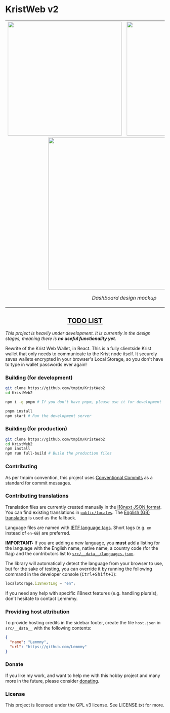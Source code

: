 # KristWeb v2

<table align="center">
  <tr>
    <td><img src="https://i.imgur.com/qBHn6Pz.png" width="360" /></td>
    <td><img src="https://i.imgur.com/DW86wns.png" width="360" /></td>
  </tr>
  <tr>
    <td colspan="2" align="center">
      <img src="https://i.imgur.com/PtineSx.png" width="480" />        
      <p align="center">
        <i>Dashboard design mockup</i>
      </p>
    </td>
  </tr>
</table>

<h2 align="center"><a href="https://docs.google.com/spreadsheets/d/1_ehN2SeN4wzBAW9UUCTKn0uMlPeBMAXSjBVijwsPfvo/edit?usp=sharing">TODO LIST</a></h2>

*This project is heavily under development. It is currently in the design 
stages, meaning there is **no useful functionality yet***.

Rewrite of the Krist Web Wallet, in React. This is a fully clientside Krist 
wallet that only needs to communicate to the Krist node itself. It securely 
saves wallets encrypted in your browser's Local Storage, so you don't have to 
type in wallet passwords ever again!

### Building (for development)

```sh
git clone https://github.com/tmpim/KristWeb2
cd KristWeb2

npm i -g pnpm # If you don't have pnpm, please use it for development

pnpm install
npm start # Run the development server
```

### Building (for production)

```sh
git clone https://github.com/tmpim/KristWeb2
cd KristWeb2
npm install
npm run full-build # Build the production files
```

### Contributing

As per tmpim convention, this project uses 
[Conventional Commits](https://www.conventionalcommits.org/en/v1.0.0/) as a
standard for commit messages.

### Contributing translations

Translation files are currently created manually in the 
[i18next JSON format](https://www.i18next.com/misc/json-format). You can find
existing translations in [`public/locales`](public/locales). The 
[English (GB) translation](public/locales/en.json) is used as the fallback.

Language files are named with 
[IETF language tags](https://en.wikipedia.org/wiki/IETF_language_tag). Short
tags (e.g. `en` instead of `en-GB`) are preferred.

**IMPORTANT:** If you are adding a new language, you **must** add a listing for 
the language with the English name, native name, a country code (for the flag) 
and the contributors list to 
[`src/__data__/languages.json`](src/__data__/languages.json).

The library will automatically detect the language from your browser to use, but
for the sake of testing, you can override it by running the following command in
the developer console (<kbd>Ctrl+Shift+I</kbd>):

```js
localStorage.i18nextLng = "en";
```

If you need any help with specific i18next features (e.g. handling plurals),
don't hesitate to contact Lemmmy.

### Providing host attribution

To provide hosting credits in the sidebar footer, create the file
`host.json` in `src/__data__` with the following contents:

```json
{
  "name": "Lemmmy",
  "url": "https://github.com/Lemmmy"
}
```

### Donate

If you like my work, and want to help me with this hobby project and many more
in the future, please consider [donating](https://donate.lemmmy.pw).

### License

This project is licensed under the GPL v3 license. See LICENSE.txt for more.
